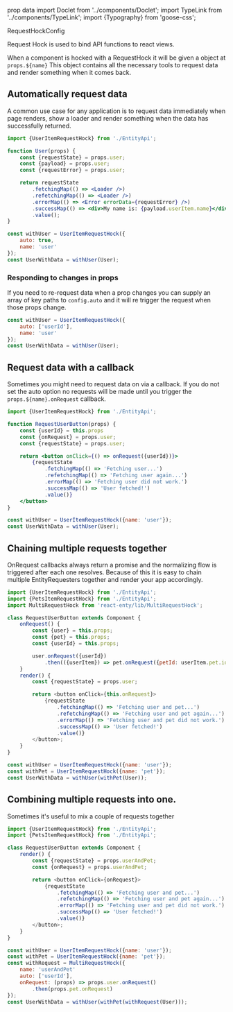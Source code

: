 prop data
import Doclet from '../components/Doclet';
import TypeLink from '../components/TypeLink';
import {Typography} from 'goose-css';

<Doclet showDescription={false} node={data.RequestHock}/>

RequestHockConfig

<Doclet primary={true} showName={false} showKind={false} showDescription={false} node={data.RequestHockConfig}/>


<Typography>
<markdown>

Request Hock is used to bind API functions to react views.

When a component is hocked with a RequestHock it will be given a <TypeLink name="Message" /> object at `props.${name}` This object contains all the necessary tools to request data and render something when it comes back.


## Automatically request data
A common use case for any application is to request data immediately when page renders, show a loader and render something when the data has successfully returned. 

```jsx
import {UserItemRequestHock} from './EntityApi';

function User(props) {
    const {requestState} = props.user;
    const {payload} = props.user;
    const {requestError} = props.user;

    return requestState
        .fetchingMap(() => <Loader />)
        .refetchingMap(() => <Loader />)
        .errorMap(() => <Error errorData={requestError} />)
        .successMap(() => <div>My name is: {payload.userItem.name}</div>)
        .value();
}

const withUser = UserItemRequestHock({
    auto: true,
    name: 'user'
});
const UserWithData = withUser(User);
```


### Responding to changes in props
If you need to re-request data when a prop changes you can supply an array of key paths to `config.auto`
and it will re trigger the request when those props change.

```jsx
const withUser = UserItemRequestHock({
    auto: ['userId'],
    name: 'user'
});
const UserWithData = withUser(User);
```


## Request data with a callback
Sometimes you might need to request data on via a callback. If you do not set the auto option no
requests will be made until you trigger the `props.${name}.onRequest` callback.

```jsx
import {UserItemRequestHock} from './EntityApi';

function RequestUserButton(props) {
    const {userId} = this.props
    const {onRequest} = props.user;
    const {requestState} = props.user;

    return <button onClick={() => onRequest({userId})}>
        {requestState
            .fetchingMap(() => 'Fetching user...')
            .refetchingMap(() => 'Fetching user again...')
            .errorMap(() => 'Fetching user did not work.')
            .successMap(() => 'User fetched!')
            .value()}
    </button>
}

const withUser = UserItemRequestHock({name: 'user'});
const UserWithData = withUser(User);
```



## Chaining multiple requests together
OnRequest callbacks always return a promise and the normalizing flow is triggered after each one resolves. 
Because of this it is easy to chain multiple EntityRequesters together and render your app accordingly.


```js
import {UserItemRequestHock} from './EntityApi';
import {PetsItemRequestHock} from './EntityApi';
import MultiRequestHock from 'react-enty/lib/MultiRequestHock';

class RequestUserButton extends Component {
    onRequest() {
        const {user} = this.props;
        const {pet} = this.props;
        const {userId} = this.props;

        user.onRequest({userId})
            .then(({userItem}) => pet.onRequest({petId: userItem.pet.id}));
    }
    render() {
        const {requestState} = props.user;

        return <button onClick={this.onRequest}>
            {requestState
                .fetchingMap(() => 'Fetching user and pet...')
                .refetchingMap(() => 'Fetching user and pet again...')
                .errorMap(() => 'Fetching user and pet did not work.')
                .successMap(() => 'User fetched!')
                .value()}
        </button>;
    }
}

const withUser = UserItemRequestHock({name: 'user'});
const withPet = UserItemRequestHock({name: 'pet'});
const UserWithData = withUser(withPet(User));

```

## Combining multiple requests into one.
Sometimes it's useful to mix a couple of requests together 


```js
import {UserItemRequestHock} from './EntityApi';
import {PetsItemRequestHock} from './EntityApi';

class RequestUserButton extends Component {
    render() {
        const {requestState} = props.userAndPet;
        const {onRequest} = props.userAndPet;

        return <button onClick={onRequest}>
            {requestState
                .fetchingMap(() => 'Fetching user and pet...')
                .refetchingMap(() => 'Fetching user and pet again...')
                .errorMap(() => 'Fetching user and pet did not work.')
                .successMap(() => 'User fetched!')
                .value()}
        </button>;
    }
}

const withUser = UserItemRequestHock({name: 'user'});
const withPet = UserItemRequestHock({name: 'pet'});
const withRequest = MultiRequestHock({
    name: 'userAndPet'
    auto: ['userId'],
    onRequest: (props) => props.user.onRequest()
        .then(props.pet.onRequest)
});
const UserWithData = withUser(withPet(withRequest(User)));

```

</markdown>
</Typography>



